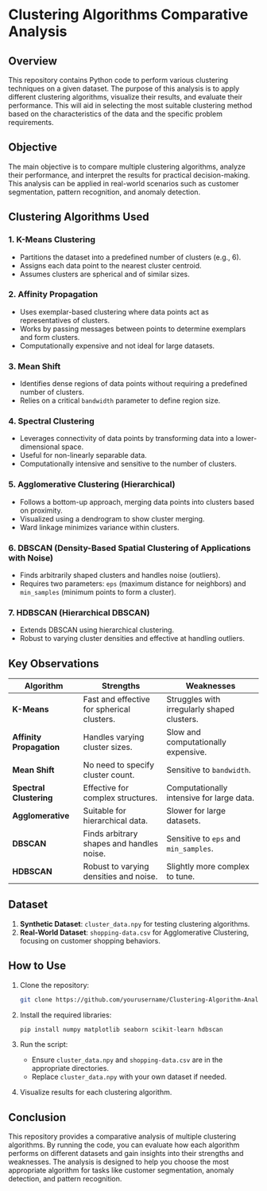 # Clustering Algorithms Comparative Analysis

## Overview
This repository contains Python code to perform various clustering techniques on a given dataset. The purpose of this analysis is to apply different clustering algorithms, visualize their results, and evaluate their performance. This will aid in selecting the most suitable clustering method based on the characteristics of the data and the specific problem requirements.

## Objective
The main objective is to compare multiple clustering algorithms, analyze their performance, and interpret the results for practical decision-making. This analysis can be applied in real-world scenarios such as customer segmentation, pattern recognition, and anomaly detection.

## Clustering Algorithms Used

### 1. **K-Means Clustering**
- Partitions the dataset into a predefined number of clusters (e.g., 6).
- Assigns each data point to the nearest cluster centroid.
- Assumes clusters are spherical and of similar sizes.

### 2. **Affinity Propagation**
- Uses exemplar-based clustering where data points act as representatives of clusters.
- Works by passing messages between points to determine exemplars and form clusters.
- Computationally expensive and not ideal for large datasets.

### 3. **Mean Shift**
- Identifies dense regions of data points without requiring a predefined number of clusters.
- Relies on a critical `bandwidth` parameter to define region size.

### 4. **Spectral Clustering**
- Leverages connectivity of data points by transforming data into a lower-dimensional space.
- Useful for non-linearly separable data.
- Computationally intensive and sensitive to the number of clusters.

### 5. **Agglomerative Clustering (Hierarchical)**
- Follows a bottom-up approach, merging data points into clusters based on proximity.
- Visualized using a dendrogram to show cluster merging.
- Ward linkage minimizes variance within clusters.

### 6. **DBSCAN (Density-Based Spatial Clustering of Applications with Noise)**
- Finds arbitrarily shaped clusters and handles noise (outliers).
- Requires two parameters: `eps` (maximum distance for neighbors) and `min_samples` (minimum points to form a cluster).

### 7. **HDBSCAN (Hierarchical DBSCAN)**
- Extends DBSCAN using hierarchical clustering.
- Robust to varying cluster densities and effective at handling outliers.

## Key Observations

| Algorithm            | Strengths                                      | Weaknesses                                  |
|----------------------|-----------------------------------------------|---------------------------------------------|
| **K-Means**         | Fast and effective for spherical clusters.    | Struggles with irregularly shaped clusters. |
| **Affinity Propagation** | Handles varying cluster sizes.               | Slow and computationally expensive.         |
| **Mean Shift**       | No need to specify cluster count.             | Sensitive to `bandwidth`.                   |
| **Spectral Clustering** | Effective for complex structures.            | Computationally intensive for large data.   |
| **Agglomerative**    | Suitable for hierarchical data.               | Slower for large datasets.                  |
| **DBSCAN**           | Finds arbitrary shapes and handles noise.     | Sensitive to `eps` and `min_samples`.       |
| **HDBSCAN**          | Robust to varying densities and noise.        | Slightly more complex to tune.              |

## Dataset

1. **Synthetic Dataset**: `cluster_data.npy` for testing clustering algorithms.
2. **Real-World Dataset**: `shopping-data.csv` for Agglomerative Clustering, focusing on customer shopping behaviors.

## How to Use

1. Clone the repository:
   ```bash
   git clone https://github.com/yourusername/Clustering-Algorithm-Analysis.git
   ```

2. Install the required libraries:
   ```bash
   pip install numpy matplotlib seaborn scikit-learn hdbscan
   ```

3. Run the script:
   - Ensure `cluster_data.npy` and `shopping-data.csv` are in the appropriate directories.
   - Replace `cluster_data.npy` with your own dataset if needed.

4. Visualize results for each clustering algorithm.

## Conclusion
This repository provides a comparative analysis of multiple clustering algorithms. By running the code, you can evaluate how each algorithm performs on different datasets and gain insights into their strengths and weaknesses. The analysis is designed to help you choose the most appropriate algorithm for tasks like customer segmentation, anomaly detection, and pattern recognition.
